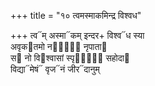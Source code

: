 +++
title = "१० त्वमस्माकमिन्द्र विश्वध"

+++
त्व᳓म् अस्मा᳓कम् इन्दर+ विश्व᳓ध स्या  
अवृक᳓तमो नरां᳐᳓ नृपाता᳓  
स᳓ नो वि᳓श्वासां स्पृधां᳐᳓ सहोदा᳓  
विद्या᳓मेषं᳓ वृज᳓नं जीर᳓दानुम्